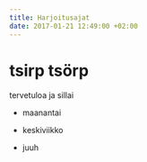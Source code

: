 ```yaml
---
title: Harjoitusajat
date: 2017-01-21 12:49:00 +02:00
---
```


# tsirp tsörp

tervetuloa ja sillai

* maanantai

* keskiviikko

* juuh